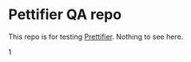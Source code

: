 # Pettifier QA repo

This repo is for testing [Prettifier](https://github.com/kevgo/prettifier).
Nothing to see here.






1















